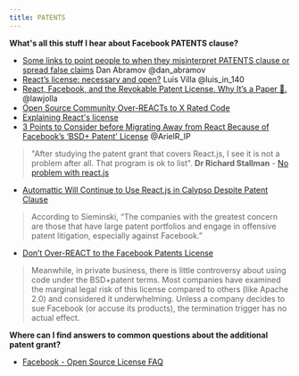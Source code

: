```yaml
---
title: PATENTS
---
```


**What's all this stuff I hear about Facebook PATENTS clause?**

* [Some links to point people to when they misinterpret PATENTS clause or spread false claims](https://gist.github.com/gaearon/df0c4025e67399af72786d7ac7c819cc) Dan Abramov @dan_abramov
* [React’s license: necessary and open?](http://lu.is/blog/2016/10/31/reacts-license-necessary-and-open) Luis Villa @luis_in_140
* [React, Facebook, and the Revokable Patent License. Why It’s a Paper 🐯.](https://medium.com/@dwalsh.sdlr/react-facebook-and-the-revokable-patent-license-why-its-a-paper-25c40c50b562) @lawjolla
* [Open Source Community Over-REACTs to X Rated Code](https://heathermeeker.com/2017/08/19/open-source-community-over-reacts-to-x-rated-code/amp)
* [Explaining React's license](https://code.facebook.com/posts/112130496157735/explaining-react-s-license)
* [3 Points to Consider before Migrating Away from React Because of Facebook’s ‘BSD+ Patent’ License](https://medium.com/@ArielR_IP/3-points-to-consider-before-migrating-away-from-react-because-of-facebooks-bsd-patent-license-b4a32562d268) @ArielR_IP

> "After studying the patent grant that covers React.js, I see it is not a problem after all.  That program is ok to list". **Dr Richard Stallman** - [ No problem with react.js](https://lists.gnu.org/archive/html/directory-discuss/2017-01/msg00025.html)

* [Automattic Will Continue to Use React.js in Calypso Despite Patent Clause](https://wptavern.com/automattic-will-continue-to-use-react-js-in-calypso-despite-patent-clause)

> According to Sieminski, “The companies with the greatest concern are those that have large patent portfolios and engage in offensive patent litigation, especially against Facebook.”


* [Don’t Over-REACT to the Facebook Patents License](https://blog.fossa.io/dont-over-react-to-the-facebook-patents-license-629f708f2221)

> Meanwhile, in private business, there is little controversy about using code under the BSD+patent terms. Most companies have examined the marginal legal risk of this license compared to others (like Apache 2.0) and considered it underwhelming. Unless a company decides to sue Facebook (or accuse its products), the termination trigger has no actual effect. 

**Where can I find answers to common questions about the additional patent grant?**
* [Facebook - Open Source License FAQ](https://code.facebook.com/pages/850928938376556)



